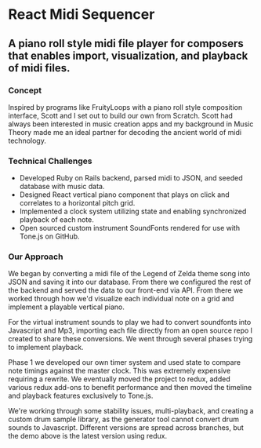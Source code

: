 # React Midi Sequencer
## A piano roll style midi file player for composers that enables import, visualization, and playback of midi files.
### Concept

Inspired by programs like FruityLoops with a piano roll style composition interface, Scott and I set out to build our own from Scratch.  Scott had always been interested in music creation apps and my background in Music Theory made me an ideal partner for decoding the ancient world of midi technology.

### Technical Challenges
- Developed Ruby on Rails backend, parsed midi to JSON, and seeded database with music data.
- Designed React vertical piano component that plays on click and correlates to a horizontal pitch grid.
- Implemented a clock system utilizing state and enabling synchronized playback of each note.
- Open sourced custom instrument SoundFonts rendered for use with Tone.js on GitHub.

### Our Approach

We began by converting a midi file of the Legend of Zelda theme song into JSON and saving it into our database. From there we configured the rest of the backend and served the data to our front-end via API.  From there we worked through how we'd visualize each individual note on a grid and implement a playable vertical piano.

For the virtual instrument sounds to play we had to convert soundfonts into Javascript and Mp3, importing each file directly from an open source repo I created to share these conversions. We went through several phases trying to implement playback.  

Phase 1 we developed our own timer system and used state to compare note timings against the master clock.  This was extremely expensive requiring a rewrite. We eventually moved the project to redux, added various redux add-ons to benefit performance and then moved the timeline and playback features exclusively to Tone.js.

We're working through some stability issues, multi-playback, and creating a custom drum sample library, as the generator tool cannot convert drum sounds to Javascript. Different versions are spread across branches, but the demo above is the latest version using redux.


